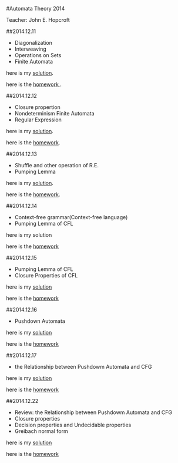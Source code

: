 #Automata Theory 2014

Teacher: John E. Hopcroft

##2014.12.11

* Diagonalization
* Interweaving
* Operations on Sets
* Finite Automata

here is my <a href = "./hw1.pdf">solution</a>.

here is the <a href="http://zhiyuan.sjtu.edu.cn/file/course/20141211160106_homework1.pdf">homework </a>.

##2014.12.12 

* Closure propertion
* Nondeterminism Finite Automata
* Regular Expression

here is my <a href = "./hw2.pdf">solution</a>.

here is the <a href = "http://zhiyuan.sjtu.edu.cn/file/course/20141212154152_homework2.pdf">homework</a>.

##2014.12.13

* Shuffle and other operation of R.E.
* Pumping Lemma

here is my <a href = "./hw3.pdf">solution</a>.

here is the <a href = "http://zhiyuan.sjtu.edu.cn/file/course/20141213234434_homework3.pdf">homework</a>.

##2014.12.14

* Context-free grammar(Context-free language)
* Pumping Lemma of CFL

here is my <a gref = "./hw4.pdf"> solution</a>

here is the <a href = "http://zhiyuan.sjtu.edu.cn/file/course/20141215111614_homework4.pdf">homework</a>

##2014.12.15

* Pumping Lemma of CFL
* Closure Properties of CFL

here is my <a href = "./hw5.pdf"> solution</a>

here is the <a href = "http://zhiyuan.sjtu.edu.cn/file/course/20141215111619_homework5.pdf">homework</a>

##2014.12.16

* Pushdown Automata

here is my <a href = "./hw6.pdf"> solution</a>

here is the <a href = "http://zhiyuan.sjtu.edu.cn/file/course/20141216125645_homework6.pdf">homework</a>

##2014.12.17

* the Relationship between Pushdowm Automata and CFG 

here is my <a href = "./hw7.pdf"> solution</a>

here is the <a href = "http://zhiyuan.sjtu.edu.cn/file/course/20141217162652_homework7.pdf">homework</a>

##2014.12.22

* Review: the Relationship between Pushdowm Automata and CFG 
* Closure properties
* Decision properties and Undecidable properties
* Greibach normal form

here is my <a href = "./hw8.pdf"> solution</a>

here is the <a href = "http://zhiyuan.sjtu.edu.cn/file/course/20141222093059_homework8.pdf">homework</a>